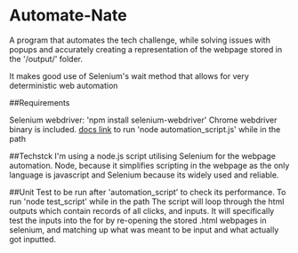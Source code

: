 # Automate-Nate
A program that automates the tech challenge, while solving issues with popups and accurately creating a representation of the webpage stored in the '/output/' folder.  

It makes good use of Selenium's wait method that allows for very deterministic web automation

##Requirements

Selenium webdriver: 'npm install selenium-webdriver'
Chrome webdriver binary is included. [docs link](https://www.selenium.dev/documentation/en/selenium_installation/installing_webdriver_binaries/)
to run 'node automation_script.js' while in the path

##Techstck
I'm using a node.js script utilising Selenium for the webpage automation. Node, because it simplifies scripting in the webpage as the only language is javascript and Selenium because its widely used and reliable.

##Unit Test
to be run after 'automation_script' to check its performance. To run 'node test_script' while in the path
The script will loop through the html outputs which contain records of all clicks, and inputs. It will specifically test the inputs into the for by re-opening the stored .html webpages in selenium, and matching up what was meant to be input and what actually got inputted.

 